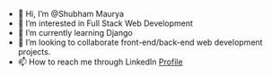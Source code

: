 - 👋 Hi, I’m @Shubham Maurya
- 👀 I’m interested in Full Stack Web Development
- 🌱 I’m currently learning Django
- 💞️ I’m looking to collaborate front-end/back-end web development projects.
- 📫 How to reach me through LinkedIn [Profile]([https://linkedin.com/in/shubham-maurya-78a39b205])

<!---
shubham-156760530/shubham-156760530 is a ✨ special ✨ repository because its `README.md` (this file) appears on your GitHub profile.
You can click the Preview link to take a look at your changes.
--->
